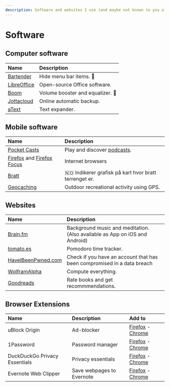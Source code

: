 ```yaml
---
description: Software and websites I use (and maybe not known to you already).
---
```


# Software

## Computer software

| Name | Description |
| :--- | :--- |
| [Bartender](https://www.macbartender.com/) | Hide menu bar items. 🍏  |
| [LibreOffice](https://www.libreoffice.org/) | Open-source Office software. |
| [Boom](https://www.globaldelight.com/boom/index.php) | Volume booster and equalizer. 🍏  |
| [Jottacloud](https://www.jottacloud.com/) | Online automatic backup. |
| [aText](http://www.trankynam.com/atext/) | Text expander. |

## Mobile software

| Name | Description |
| :--- | :--- |
| [Pocket Casts](https://www.pocketcasts.com/) | Play and discover [podcasts](podcasts.md). |
| [Firefox](https://firefox.com/) and [Firefox Focus](https://www.mozilla.org/en-US/firefox/mobile/) | Internet browsers |
| [Bratt](https://itunes.apple.com/no/app/bratt/id1121510874) | 🇳🇴 Indikerer grafisk på kart hvor bratt terrenget er. |
| [Geocaching](https://www.geocaching.com/play/search) | Outdoor recreational activity using GPS. |

## Websites

| Name | Description |
| :--- | :--- |
| [Brain.fm](https://brain.fm) | Background music and meditation. \(Also available as App on iOS and Android\) |
| [tomato.es](http://www.tomato.es/) | Pomodoro time tracker. |
| [HaveIBeenPwned.com](https://haveibeenpwned.com/Passwords) | Check if you have an account that has been compromised in a data breach |
| [WolframAlpha](https://www.wolframalpha.com/) | Compute everything. |
| [Goodreads](https://www.goodreads.com/) | Rate books and get recommmendations. |

## Browser Extensions

| Name | Description | Add to |
| :--- | :--- | :--- |
| uBlock Origin | Ad-blocker | [Firefox](https://addons.mozilla.org/en-US/firefox/addon/ublock-origin/?src=search) - [Chrome](https://chrome.google.com/webstore/detail/ublock-origin/cjpalhdlnbpafiamejdnhcphjbkeiagm) |
| 1Password | Password manager | [Firefox](https://addons.mozilla.org/en-US/firefox/addon/1password-x-password-manager/) - [Chrome](https://chrome.google.com/webstore/detail/1password-x-%E2%80%93-password-ma/aeblfdkhhhdcdjpifhhbdiojplfjncoa) |
| DuckDuckGo Privacy Essentials | Privacy essentials | [Firefox](https://addons.mozilla.org/en-US/firefox/addon/duckduckgo-for-firefox/) - [Chrome](https://chrome.google.com/webstore/detail/duckduckgo-privacy-essent/bkdgflcldnnnapblkhphbgpggdiikppg) |
| Evernote Web Clipper | Save webpages to Evernote | [Firefox](https://addons.mozilla.org/en-US/firefox/addon/evernote-web-clipper/) - [Chrome](https://chrome.google.com/webstore/detail/evernote-web-clipper/pioclpoplcdbaefihamjohnefbikjilc) |

